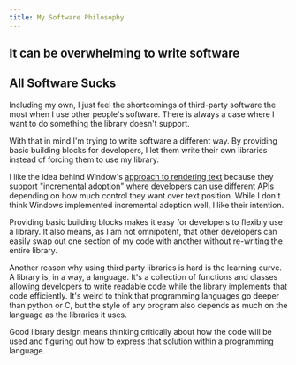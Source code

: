 ```yaml
---
title: My Software Philosophy
---
```


## It can be overwhelming to write software

## All Software Sucks

Including my own, I just feel the shortcomings of third-party software the most when I use other people's software. There is always a case where I want to do something the library doesn't support.

With that in mind I'm trying to write software a different way. By providing basic building blocks for developers, I let them write their own libraries instead of forcing them to use my library.

I like the idea behind Window's [approach to rendering text](https://docs.microsoft.com/en-us/windows/win32/direct2d/direct2d-and-directwrite) because they support "incremental adoption" where developers can use different APIs depending on how much control they want over text position. While I don't think Windows implemented incremental adoption well, I like their intention.

Providing basic building blocks makes it easy for developers to flexibly use a library. It also means, as I am not omnipotent, that other developers can easily swap out one section of my code with another without re-writing the entire library.

Another reason why using third party libraries is hard is the learning curve. A library is, in a way, a language. It's a collection of functions and classes allowing developers to write readable code while the library implements that code efficiently. It's weird to think that programming languages go deeper than python or C, but the style of any program also depends as much on the language as the libraries it uses.

Good library design means thinking critically about how the code will be used and figuring out how to express that solution within a programming language.
